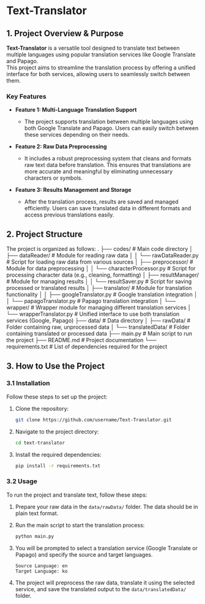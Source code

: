 # Text-Translator

## 1. Project Overview & Purpose

**Text-Translator** is a versatile tool designed to translate text between multiple languages using popular translation services like Google Translate and Papago.  
This project aims to streamline the translation process by offering a unified interface for both services, allowing users to seamlessly switch between them.

### Key Features
- **Feature 1: Multi-Language Translation Support**
  - The project supports translation between multiple languages using both Google Translate and Papago. Users can easily switch between these services depending on their needs.
  
- **Feature 2: Raw Data Preprocessing**
  - It includes a robust preprocessing system that cleans and formats raw text data before translation. This ensures that translations are more accurate and meaningful by eliminating unnecessary characters or symbols.

- **Feature 3: Results Management and Storage**
  - After the translation process, results are saved and managed efficiently. Users can save translated data in different formats and access previous translations easily.

## 2. Project Structure

The project is organized as follows:
.
├── codes/                         # Main code directory
│   ├── dataReader/                # Module for reading raw data
│   │   └── rawDataReader.py       # Script for loading raw data from various sources
│   ├── preprocessor/              # Module for data preprocessing
│   │   └── characterProcessor.py  # Script for processing character data (e.g., cleaning, formatting)
│   ├── resultManager/             # Module for managing results
│   │   └── resultSaver.py         # Script for saving processed or translated results
│   ├── translator/                # Module for translation functionality
│   │   ├── googleTranslator.py    # Google translation integration
│   │   └── papagoTranslator.py    # Papago translation integration
│   └── wrapper/                   # Wrapper module for managing different translation services
│       └── wrapperTranslator.py   # Unified interface to use both translation services (Google, Papago)
├── data/                          # Data directory
│   ├── rawData/                   # Folder containing raw, unprocessed data
│   └── translatedData/            # Folder containing translated or processed data
├── main.py                        # Main script to run the project
├── README.md                      # Project documentation
└── requirements.txt               # List of dependencies required for the project

## 3. How to Use the Project

### 3.1 Installation

Follow these steps to set up the project:

1. Clone the repository:
    ```bash
    git clone https://github.com/username/Text-Translator.git
    ```

2. Navigate to the project directory:
    ```bash
    cd text-translator
    ```

3. Install the required dependencies:
    ```bash
    pip install -r requirements.txt
    ```

### 3.2 Usage

To run the project and translate text, follow these steps:

1. Prepare your raw data in the `data/rawData/` folder. The data should be in plain text format.

2. Run the main script to start the translation process:
    ```bash
    python main.py
    ```

3. You will be prompted to select a translation service (Google Translate or Papago) and specify the source and target languages.
    ```
    Source Language: en
    Target Language: ko
    ```

4. The project will preprocess the raw data, translate it using the selected service, and save the translated output to the `data/translatedData/` folder.